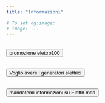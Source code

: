 ```yaml
---
title: "Informazioni"

# To set og:image:
# image: ...
---
```



<section id="forms"><form action="MAILTO:<matteo@pedani.it>?subject=elettro100&body=Tenetemi informato su ElettroOnda, fatemi sapere come donare 100 euro per avere la promozione elettro100 " method="post" enctype="text/plain"></br>
<input type="submit" value="promozione elettro100"></form></div>

<section id="forms"><form action="MAILTO:<matteo@pedani.it>?subject=elettro100&body=Tenetemi informato su ElettroOnda, fatemi sapere come donare avere i generatori elettrici " method="post" enctype="text/plain"></br>
<input type="submit" value="Voglio avere i generatori elettrici"></form></div>

<section id="forms"><form action="MAILTO:<matteo@pedani.it>?subject=elettro100&body=Tenetemi informato su ElettroOnda. " method="post" enctype="text/plain"></br>
<input type="submit" value="mandatemi informazioni su ElettrOnda"></form></div>

